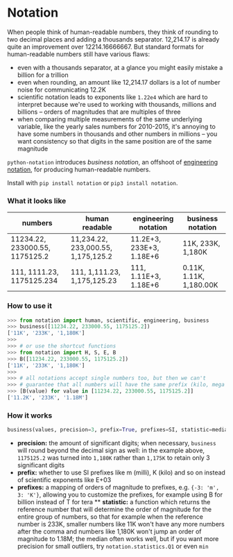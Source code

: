 # Notation

When people think of human-readable numbers, they think of rounding to two decimal places and adding a thousands separator. 12,214.17 is already quite an improvement over 12214.16666667. But standard formats for human-readable numbers still have various flaws:

* even with a thousands separator, at a glance you might easily mistake a billion for a trillion
* even when rounding, an amount like 12,214.17 dollars is a lot of number noise for communicating 12.2K
* scientific notation leads to exponents like `1.22e4` which are hard to interpret because we're used to working with thousands, millions and billions – orders of magnitudes that are multiples of three
* when comparing multiple measurements of the same underlying variable, like the yearly sales numbers for 2010-2015, it's annoying to have some numbers in thousands and other numbers in millions – you want consistency so that digits in the same position are of the same magnitude 

`python-notation` introduces _business notation_, an offshoot of [engineering notation](https://en.wikipedia.org/wiki/Engineering_notation), for producing human-readable numbers.

Install with `pip install notation` or `pip3 install notation`.

### What it looks like

| numbers                        | human readable                     | engineering notation     | **business notation**   |
| ------------------------------ | ---------------------------------- | ------------------------ | ----------------------- |
| 11234.22, 233000.55, 1175125.2 | 11,234.22, 233,000.55, 1,175,125.2 | 11.2E+3, 233E+3, 1.18E+6 | 11K, 233K, 1,180K       |
| 111, 1111.23, 1175125.234      | 111, 1,111.23, 1,175,125.23        | 111, 1.11E+3, 1.18E+6    | 0.11K, 1.11K, 1,180.00K |

### How to use it

```python
>>> from notation import human, scientific, engineering, business
>>> business([11234.22, 233000.55, 1175125.2])
['11K', '233K', '1,180K']
>>>
>>> # or use the shortcut functions
>>> from notation import H, S, E, B
>>> B([11234.22, 233000.55, 1175125.2])
['11K', '233K', '1,180K']
>>>
>>> # all notations accept single numbers too, but then we can't
>>> # guarantee that all numbers will have the same prefix (kilo, mega etc.)
>>> [B(value) for value in [11234.22, 233000.55, 1175125.2]]
['11.2K', '233K', '1.18M']
```

### How it works

```python
business(values, precision=3, prefix=True, prefixes=SI, statistic=median)
```

* **precision:** the amount of significant digits; when necessary, `business` will round beyond the decimal sign as well: in the example above, `1175125.2` was turned into `1,180K` rather than `1,175K` to retain only 3 significant digits
* **prefix:** whether to use SI prefixes like m (milli), K (kilo) and so on instead of scientific exponents like E+03
* **prefixes:** a mapping of orders of magnitude to prefixes, e.g. `{-3: 'm', 3: 'K'}`, allowing you to customize the prefixes, for example using B for billion instead of T for tera
** **statistic:** a function which returns the reference number that will determine the order of magnitude for the entire group of numbers, so that for example when the reference number is 233K, smaller numbers like 11K won't have any more numbers after the comma and numbers like 1,180K won't jump an order of magnitude to 1.18M; the median often works well, but if you want more precision for small outliers, try `notation.statistics.Q1` or even `min`
